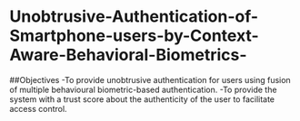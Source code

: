 # Unobtrusive-Authentication-of-Smartphone-users-by-Context-Aware-Behavioral-Biometrics-

##Objectives
  -To provide unobtrusive authentication for users using fusion of multiple behavioural biometric-based authentication.
  -To provide the system with a trust score about the authenticity of the user to facilitate access control.

